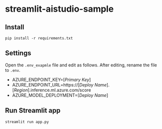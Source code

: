 # streamlit-aistudio-sample

## Install
`pip install -r requirements.txt`

## Settings
Open the `.env_exapmle` file and edit as follows. After editing, rename the file to `.env`.

- AZURE_ENDPOINT_KEY=[*Primary Key*]
- AZURE_ENDPOINT_URL=https://[*Deploy Name*].[*Region*].inference.ml.azure.com/score
- AZURE_MODEL_DEPLOYMENT=[*Deploy Name*]

## Run Streamlit app
`streamlit run app.py`